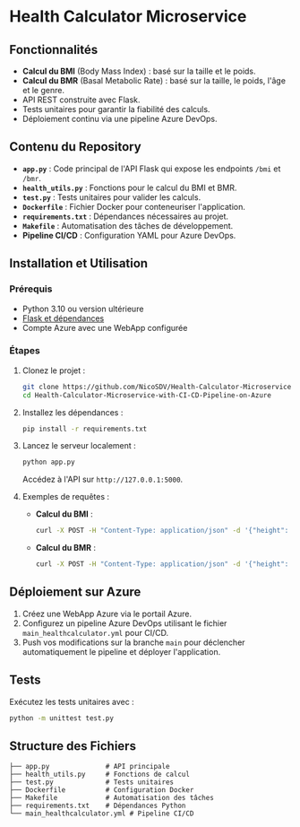 
# Health Calculator Microservice

## Fonctionnalités
- **Calcul du BMI** (Body Mass Index) : basé sur la taille et le poids.
- **Calcul du BMR** (Basal Metabolic Rate) : basé sur la taille, le poids, l'âge et le genre.
- API REST construite avec Flask.
- Tests unitaires pour garantir la fiabilité des calculs.
- Déploiement continu via une pipeline Azure DevOps.

## Contenu du Repository
- **`app.py`** : Code principal de l'API Flask qui expose les endpoints `/bmi` et `/bmr`.
- **`health_utils.py`** : Fonctions pour le calcul du BMI et BMR.
- **`test.py`** : Tests unitaires pour valider les calculs.
- **`Dockerfile`** : Fichier Docker pour conteneuriser l'application.
- **`requirements.txt`** : Dépendances nécessaires au projet.
- **`Makefile`** : Automatisation des tâches de développement.
- **Pipeline CI/CD** : Configuration YAML pour Azure DevOps.

## Installation et Utilisation

### Prérequis
- Python 3.10 ou version ultérieure
- [Flask et dépendances](requirements.txt)
- Compte Azure avec une WebApp configurée

### Étapes
1. Clonez le projet :
   ```bash
   git clone https://github.com/NicoSDV/Health-Calculator-Microservice-with-CI-CD-Pipeline-on-Azure.git
   cd Health-Calculator-Microservice-with-CI-CD-Pipeline-on-Azure
   ```

2. Installez les dépendances :
   ```bash
   pip install -r requirements.txt
   ```

3. Lancez le serveur localement :
   ```bash
   python app.py
   ```
   Accédez à l'API sur `http://127.0.0.1:5000`.

4. Exemples de requêtes :
   - **Calcul du BMI** :
     ```bash
     curl -X POST -H "Content-Type: application/json" -d '{"height": 1.75, "weight": 70}' http://127.0.0.1:5000/bmi
     ```
   - **Calcul du BMR** :
     ```bash
     curl -X POST -H "Content-Type: application/json" -d '{"height": 1.75, "weight": 70, "age": 25, "gender": "male"}' http://127.0.0.1:5000/bmr
     ```

## Déploiement sur Azure
1. Créez une WebApp Azure via le portail Azure.
2. Configurez un pipeline Azure DevOps utilisant le fichier `main_healthcalculator.yml` pour CI/CD.
3. Push vos modifications sur la branche `main` pour déclencher automatiquement le pipeline et déployer l'application.

## Tests
Exécutez les tests unitaires avec :
```bash
python -m unittest test.py
```

## Structure des Fichiers
```plaintext
├── app.py              # API principale
├── health_utils.py     # Fonctions de calcul
├── test.py             # Tests unitaires
├── Dockerfile          # Configuration Docker
├── Makefile            # Automatisation des tâches
├── requirements.txt    # Dépendances Python
└── main_healthcalculator.yml # Pipeline CI/CD
```

